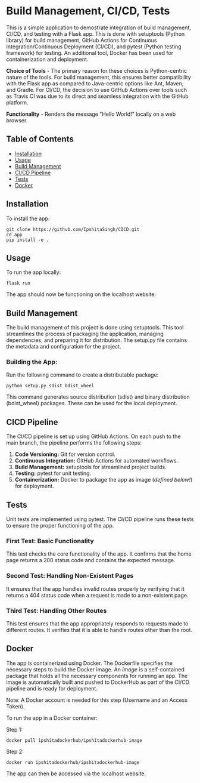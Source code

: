 # Build Management, CI/CD, Tests 

This is a simple application to demostrate integration of build management, CI/CD, and testing with a Flask app. This is done with setuptools (Python library) for build management, GitHub Actions for Continuous Integration/Continuous Deployment (CI/CD), and pytest (Python testing framework) for testing. An additional tool, Docker has been used for containerization and deployment. 

**Choice of Tools** - The primary reason for these choices is Python-centric nature of the tools. For build management, this ensures better compatibility with the Flask app as compared to Java-centric options like Ant, Maven, and Gradle. For CI/CD, the decision to use GitHub Actions over tools such as Travis CI was due to its direct and seamless integration with the GitHub platform.

**Functionality** - Renders the message "Hello World!" locally on a web browser.

## Table of Contents

- [Installation](#installation)
- [Usage](#usage)
- [Build Management](#build-management)
- [CI/CD Pipeline](#cicd-pipeline)
- [Tests](#tests)
- [Docker](#docker)

## Installation

To install the app:

```
git clone https://github.com/IpshitaSingh/CICD.git
cd app
pip install -e .
```
## Usage

To run the app locally:
```
flask run
```
The app should now be functioning on the localhost website.

## Build Management
The build management of this project is done using setuptools. This tool streamlines the process of packaging the application, managing dependencies, and preparing it for distribution. The setup.py file contains the metadata and configuration for the project.

### Building the App:
Run the following command to create a distributable package:
```
python setup.py sdist bdist_wheel
```
This command generates source distribution (sdist) and binary distribution (bdist_wheel) packages. These can be used for the local deployment.

## CICD Pipeline
The CI/CD pipeline is set up using GitHub Actions. On each push to the main branch, the pipeline performs the following steps:

1. **Code Versioning:** Git for version control.
2. **Continuous Integration:** GitHub Actions for automated workflows.
3. **Build Management:** setuptools for streamlined project builds.
4. **Testing:** pytest for unit testing.
5. **Containerization:** Docker to package the app as image (_defined below!_) for deployment.

## Tests
Unit tests are implemented using pytest. The CI/CD pipeline runs these tests to ensure the proper functioning of the app.
### First Test: Basic Functionality
This test checks the core functionality of the app. It confirms that the home page returns a 200 status code and contains the expected message.

### Second Test: Handling Non-Existent Pages
It ensures that the app handles invalid routes properly by verifying that it returns a 404 status code when a request is made to a non-existent page. 

### Third Test: Handling Other Routes
This test ensures that the app appropriately responds to requests made to different routes. It verifies that it is able to handle routes other than the root.

## Docker
The app is containerized using Docker. The Dockerfile specifies the necessary steps to build the Docker image. An *image* is a self-contained package that holds all the necessary components for running an app. The image is automatically built and pushed to DockerHub as part of the CI/CD pipeline and is ready for deployment.

Note: A Docker account is needed for this step (Username and an Access Token).

To run the app in a Docker container:

Step 1:
```
docker pull ipshitadockerhub/ipshitadockerhub-image
```
Step 2:
```
docker run ipshitadockerhub/ipshitadockerhub-image
```
The app can then be accessed via the localhost website.
